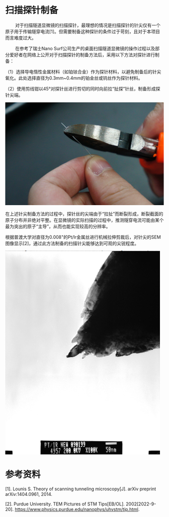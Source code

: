 # 扫描探针制备

        对于扫描隧道显微镜的扫描探针，最理想的情况是扫描探针的针尖仅有一个原子用于传输隧穿电流[1]。但需要制备这种探针的条件过于苛刻，且对于本项目而言难度过大。

        在参考了瑞士Nano Surf公司生产的桌面扫描隧道显微镜的操作过程以及部分爱好者在网络上公开对于扫描探针的制备方法后，采用以下方法对探针进行制备：

（1）选择导电惰性金属材料（如铂铱合金）作为探针材料，以避免制备后的针尖氧化。此处选择直径为0.3mm~0.4mm的铂金丝或钨丝作为探针材料。

（2）使用剪线钳以45°对探针丝进行剪切的同时向前拉“扯探”针丝，制备形成探针尖端。

![1c9fa17007a1576f3e102efa747d16a8.png](media/1c9fa17007a1576f3e102efa747d16a8.png)

在上述针尖制备方法的过程中，探针丝的尖端由于“拉扯”而断裂形成，断裂截面的原子分布并非绝对平整。在显微镜的实际扫描的过程中，推测隧穿电流可能由某个最为突出的原子“主导”，从而也能实现较高的分辨率。

根据普渡大学对直径为0.008"的Pt/Ir金属丝进行机械拉伸剪裁后，对针尖的SEM图像显示[2]，通过此方法制备的扫描针尖能够达到可观的尖锐程度。

![f185749357370b56be0ab7a1d912108b.png](media/f185749357370b56be0ab7a1d912108b.png)

# 参考资料

[1].    Lounis S. Theory of scanning tunneling microscopy[J]. arXiv preprint arXiv:1404.0961, 2014.

[2].    Purdue University. TEM Pictures of STM Tips[EB/OL]. 2002[2022-9-20]. https://www.physics.purdue.edu/nanophys/uhvstm/tip.html.
